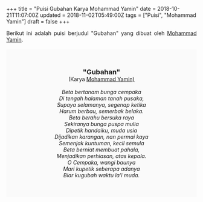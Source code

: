 +++
title = "Puisi Gubahan Karya Mohammad Yamin"
date = 2018-10-21T11:07:00Z
updated = 2018-11-02T05:49:00Z
tags = ["Puisi", "Mohammad Yamin"]
draft = false
+++

<div dir="ltr" style="text-align: left;" trbidi="on"><div style="text-align: justify;">Berikut ini adalah puisi berjudul "Gubahan" yang dibuat oleh <a href="http://ensiklopedia.kemdikbud.go.id/sastra/artikel/Muhammad_Yamin" target="_blank">Mohammad Yamin</a>. </div><br /><div style="background: #FAFAFA; font-size: 14px; height: auto; margin: 0 auto; padding: 50px; text-align: center; width: auto;"><span style="font-size: 18px;"><b>"Gubahan"</b></span><br />(Karya <a href="https://www.sekata.web.id/tags/muhammad-yamin" target="_blank">Mohammad Yamin)</a> <br /><br /><i>Beta bertanam bunga cempaka</i><br /><i>Di tengah halaman tanah pusaka,</i><br /><i>Supaya selamanya, segenap ketika</i><br /><i>Harum berbau, semerbak belaka.</i><br /><i>Beta berahu bersuka raya</i><br /><i>Sekiranya bunga puspa mulia</i><br /><i>Dipetik handaiku, muda usia</i><br /><i>Dijadikan karangan, nan permai kaya</i><br /><i>Semenjak kuntuman, kecil semula</i><br /><i>Beta berniat membuat pahala,</i><br /><i>Menjadikan perhiasan, atas kepala.</i><br /><i>O Cempaka, wangi baunya</i><br /><i>Mari kupetik seberapa adanya</i><br /><i>Biar kugubah waktu la’i muda.</i></div></div>

